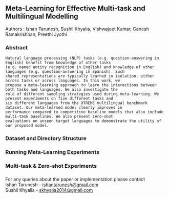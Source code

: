 ## Meta-Learning for Effective Multi-task and Multilingual Modelling
Authors : Ishan Tarunesh, Sushil Khyalia, Vishwajeet Kumar, Ganesh Ramakrishnan, Preethi Jyothi

### Abstract
```
Natural language processing (NLP) tasks (e.g. question-answering in English) benefit from knowledge of other tasks
(e.g. named entity recognition in English) and knowledge of other languages (e.g. question-answering in Spanish). Such
shared representations are typically learned in isolation, either across tasks or across languages. In this work, we 
propose a meta-learning approach to learn the interactions between both tasks and languages. We also investigate the
role of different sampling strategies used during meta-learning. We present experiments on five different tasks and
six different languages from the XTREME multilingual benchmark dataset. Our meta-learned model clearly improves in
performance compared to competitive baseline models that also include multi-task baselines. We also present zero-shot
evaluations on unseen target languages to demonstrate the utility of our proposed model.
```
### Dataset and Directory Structure
### Running Meta-Learning Experiments
### Multi-task & Zero-shot Experiments

### 
For any queries about the paper or implementation please contact <br>
Ishan Tarunesh - ishantarunesh@gmail.com <br>
Sushil Khyalia - skhyalia2014@gmail.com

